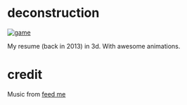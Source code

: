 deconstruction
===

[![game](https://platane.github.io/deconstruction/screenshots/resume.jpg)](https://platane.github.io/deconstruction/)

My resume (back in 2013) in 3d. With awesome animations.

# credit

Music from [feed me](https://soundcloud.com/feedme/feed-me-whiskers-feat-gemini)